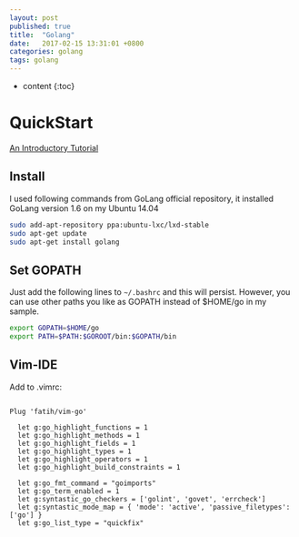 ```yaml
---
layout: post
published: true
title:  "Golang"
date:   2017-02-15 13:31:01 +0800
categories: golang
tags: golang
---
```


* content
{:toc}


# QuickStart

[An Introductory Tutorial][1]

## Install
I used following commands from GoLang official repository, it installed GoLang version 1.6 on my Ubuntu 14.04

``` bash
sudo add-apt-repository ppa:ubuntu-lxc/lxd-stable
sudo apt-get update
sudo apt-get install golang
```

## Set GOPATH

Just add the following lines to `~/.bashrc` and this will persist. However, you can use other paths you like as GOPATH instead of $HOME/go in my sample.

``` bash
export GOPATH=$HOME/go
export PATH=$PATH:$GOROOT/bin:$GOPATH/bin
```

## Vim-IDE

Add to .vimrc:

``` viml

Plug 'fatih/vim-go'

  let g:go_highlight_functions = 1
  let g:go_highlight_methods = 1
  let g:go_highlight_fields = 1
  let g:go_highlight_types = 1
  let g:go_highlight_operators = 1
  let g:go_highlight_build_constraints = 1

  let g:go_fmt_command = "goimports"
  let g:go_term_enabled = 1
  let g:syntastic_go_checkers = ['golint', 'govet', 'errcheck']
  let g:syntastic_mode_map = { 'mode': 'active', 'passive_filetypes': ['go'] }
  let g:go_list_type = "quickfix"

```

  [1]: https://www.toptal.com/go/go-programming-a-step-by-step-introductory-tutorial
